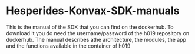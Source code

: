 # Hesperides-Konvax-SDK-manuals

This is the manual of the SDK  that you can find on the dockerhub.
To download it you do need the username/password of the h019 repository on duckerhub.
The manual describes athe architecture, the modules, the app and the functions available in the container of h019
